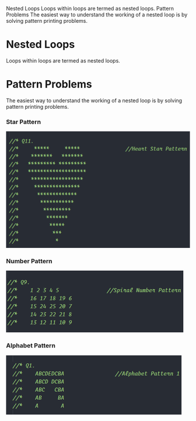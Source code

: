 Nested Loops
Loops within loops are termed as nested loops.
Pattern Problems
The easiest way to understand the working of a nested loop is by solving pattern printing
problems.

# Nested Loops
Loops within loops are termed as nested loops.

# Pattern Problems
The easiest way to understand the working of a nested loop is by solving pattern printing
problems.

### Star Pattern
![Star Pattern](./StarPatternImg.png)

### Number Pattern
![Number Pattern](./NumberPatternImg.png)

### Alphabet Pattern
![Alphabet Pattern](./AlphabetPatternImg.png)